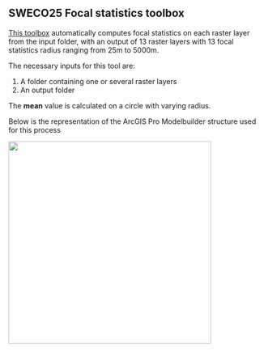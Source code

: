 ## SWECO25 Focal statistics toolbox

[This toolbox](focal_statistics_SWECO25.tbx) automatically computes focal statistics on each raster layer from the input folder, with an output of 13 raster layers with 13 focal statistics radius ranging from 25m to 5000m. 

The necessary inputs for this tool are:

1. A folder containing one or several raster layers
2. An output folder

The **mean**  value is calculated on a circle with varying radius. 

Below is the representation of the ArcGIS Pro Modelbuilder structure used for this process 

<img src="https://github.com/NKulling/SWECO25/blob/main/figs/focal_statistics_modelbuilder_SWECO25.JPG" width="400">



